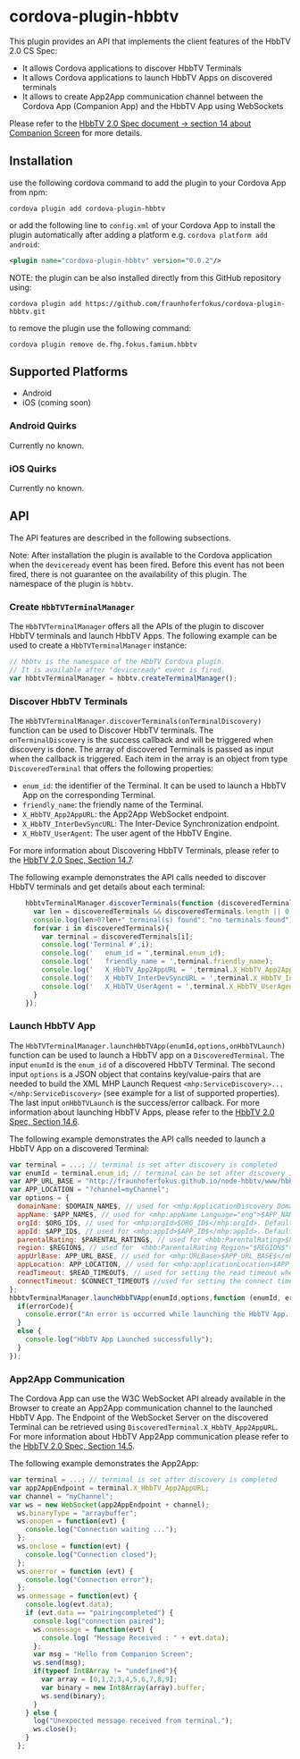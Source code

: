 <!---
/*
 *
 * Copyright (c) 2015 Fraunhofer FOKUS, All rights reserved.
 *
 * This library is free software; you can redistribute it and/or
 * modify it under the terms of the GNU Lesser General Public
 * License as published by the Free Software Foundation; either
 * version 3.0 of the License, or (at your option) any later version.
 *
 * This library is distributed in the hope that it will be useful,
 * but WITHOUT ANY WARRANTY; without even the implied warranty of
 * MERCHANTABILITY or FITNESS FOR A PARTICULAR PURPOSE.  See the GNU
 * Lesser General Public License for more details.
 *
 * You should have received a copy of the GNU Lesser General Public
 * License along with this library. If not, see <http://www.gnu.org/licenses/>.
 *
 * AUTHORS: Louay Bassbouss (louay.bassbouss@fokus.fraunhofer.de)
 *
 */
-->

# cordova-plugin-hbbtv

This plugin provides an API that implements the client features of the HbbTV 2.0 CS Spec:
 * It allows Cordova applications to discover HbbTV Terminals
 * It allows Cordova applications to launch HbbTV Apps on discovered terminals
 * It allows to create App2App communication channel between the Cordova App (Companion App) and the HbbTV App using WebSockets

Please refer to the [HbbTV 2.0 Spec document -> section 14 about Companion Screen][hbbtv20spec] for more details.

## Installation

use the following cordova command to add the plugin to your Cordova App from npm:

```
cordova plugin add cordova-plugin-hbbtv
```

or add the following line to `config.xml` of your Cordova App to install the plugin automatically after adding a platform e.g. `cordova platform add android`:

```xml
<plugin name="cordova-plugin-hbbtv" version="0.0.2"/>
```

NOTE: the plugin can be also installed directly from this GitHub repository using:

```
cordova plugin add https://github.com/fraunhoferfokus/cordova-plugin-hbbtv.git
```

to remove the plugin use the following command:

```
cordova plugin remove de.fhg.fokus.famium.hbbtv
```

## Supported Platforms

* Android
* iOS (coming soon)

### Android Quirks

Currently no known.

### iOS Quirks

Currently no known.

## API

The API features are described in the following subsections.

Note: After installation the plugin is available to the Cordova application when the `deviceready` event has been fired.
Before this event has not been fired, there is not guarantee on the availability of this plugin. The namespace of the plugin
is `hbbtv`.

### Create `HbbTVTerminalManager`

The `HbbTVTerminalManager` offers all the APIs of the plugin to discover HbbTV terminals and launch HbbTV Apps.
The following example can be used to create a `HbbTVTerminalManager` instance:

```javascript
// hbbtv is the namespace of the HbbTV Cordova plugin.
// It is available after "deviceready" event is fired.
var hbbtvTerminalManager = hbbtv.createTerminalManager();
```

### Discover HbbTV Terminals

The `HbbTVTerminalManager.discoverTerminals(onTerminalDiscovery)` function can be used to Discover HbbTV terminals.
The `onTerminalDiscovery` is the success callback and will be triggered when discovery is done. The array of discovered
Terminals is passed as input when the callback is triggered. Each item in the array is an object from type `DiscoveredTerminal`
that offers the following properties:
* `enum_id`: the identifier of the Terminal. It can be used to launch a HbbTV App on the corresponding Terminal.
* `friendly_name`: the friendly name of the Terminal.
* `X_HbbTV_App2AppURL`: the App2App WebSocket endpoint.
* `X_HbbTV_InterDevSyncURL`: The Inter-Device Synchronization endpoint.
* `X_HbbTV_UserAgent`: The user agent of the HbbTV Engine.

For more information about Discovering HbbTV Terminals, please refer to the [HbbTV 2.0 Spec, Section 14.7][hbbtv20spec].

The following example demonstrates the API calls needed to discover HbbTV terminals and get details about each terminal:

```javascript
    hbbtvTerminalManager.discoverTerminals(function (discoveredTerminals) {
      var len = discoveredTerminals && discoveredTerminals.length || 0;
      console.log(len>0?len+" terminal(s) found": "no terminals found");
      for(var i in discoveredTerminals){
        var terminal = discoveredTerminals[i];
        console.log('Terminal #',i);
        console.log('   enum_id = ',terminal.enum_id);
        console.log('   friendly_name = ',terminal.friendly_name);
        console.log('   X_HbbTV_App2AppURL = ',terminal.X_HbbTV_App2AppURL);
        console.log('   X_HbbTV_InterDevSyncURL = ',terminal.X_HbbTV_InterDevSyncURL);
        console.log('   X_HbbTV_UserAgent = ',terminal.X_HbbTV_UserAgent);
      }
    });
```

### Launch HbbTV App

The `HbbTVTerminalManager.launchHbbTVApp(enumId,options,onHbbTVLaunch)` function can be used to launch a HbbTV app on a
`DiscoveredTerminal`. The input `enumId` is the `enum_id` of a discovered HbbTV Terminal. The second input `options` is a JSON
object that contains key/value-pairs that are needed to build the XML MHP Launch Request `<mhp:ServiceDiscovery>...</mhp:ServiceDiscovery>`
(see example for a list of supported properties). The last input `onHbbTVLaunch` is the success/error callback. For more information about
launching HbbTV Apps, please refer to the [HbbTV 2.0 Spec, Section 14.6][hbbtv20spec].

The following example demonstrates the API calls needed to launch a HbbTV App on a discovered Terminal:

```javascript
var terminal = ...; // terminal is set after discovery is completed
var enumId = terminal.enum_id; // terminal can be set after discovery is completed.
var APP_URL_BASE = "http://fraunhoferfokus.github.io/node-hbbtv/www/hbbtv-app.html";
var APP_LOCATION = "?channel=myChannel";
var options = {
  domainName: $DOMAIN_NAME$, // used for <mhp:ApplicationDiscovery DomainName="$DOMAIN_NAME$">. Default is an empty String
  appName: $APP_NAME$, // used for <mhp:appName Language="eng">$APP_NAME$</mhp:appName>. Default is an empty String
  orgId: $ORG_ID$, // used for <mhp:orgId>$ORG_ID$</mhp:orgId>. Default is an empty String
  appId: $APP_ID$, // used for <mhp:appId>$APP_ID$</mhp:appId>. Default is an empty String
  parentalRating: $PARENTAL_RATING$, // used for <hbb:ParentalRating>$PARENTAL_RATING$</hbb:ParentalRating>. <hbb:ParentalRating> element is created only if region is defined and not empty.
  region: $REGION$, // used for  <hbb:ParentalRating Region="$REGION$">. Default is an empty String
  appUrlBase: APP_URL_BASE, // used for <mhp:URLBase>$APP_URL_BASE$</mhp:URLBase>. Default is an empty String
  appLocation: APP_LOCATION, // used for <mhp:applicationLocation>$APP_LOCATION$</mhp:applicationLocation>. Default is an empty String
  readTimeout: $READ_TIMEOUT$, // used for setting the read timeout when launching app. Default is 10000
  connectTimeout: $CONNECT_TIMEOUT$ //used for setting the connect timeout when launching app. Default is 15000
};
hbbtvTerminalManager.launchHbbTVApp(enumId,options,function (enumId, errorCode) {
  if(errorCode){
    console.error("An error is occurred while launching the HbbTV App. HbbTV Error Code = ", errorCode);
  }
  else {
    console.log("HbbTV App Launched successfully");
  }
});
```

### App2App Communication

The Cordova App can use the W3C WebSocket API already available in the Browser to create an App2App communication channel to the launched HbbTV App. The Endpoint of the
WebSocket Server on the discovered Terminal can be retrieved using `DiscoveredTerminal.X_HbbTV_App2AppURL`. For more information about HbbTV App2App communication
please refer to the [HbbTV 2.0 Spec, Section 14.5][hbbtv20spec].

The following example demonstrates the App2App:

```javascript
var terminal = ...; // terminal is set after discovery is completed
var app2AppEndpoint = terminal.X_HbbTV_App2AppURL;
var channel = "myChannel";
var ws = new WebSocket(app2AppEndpoint + channel);
  ws.binaryType = "arraybuffer";
  ws.onopen = function(evt) {
    console.log("Connection waiting ...");
  };
  ws.onclose = function(evt) {
    console.log("Connection closed");
  };
  ws.onerror = function (evt) {
    console.log("Connection error");
  };
  ws.onmessage = function(evt) {
    console.log(evt.data);
    if (evt.data == "pairingcompleted") {
      console.log("connection paired");
      ws.onmessage = function(evt) {
        console.log( "Message Received : " + evt.data);
      };
      var msg = "Hello from Companion Screen";
      ws.send(msg);
      if(typeof Int8Array != "undefined"){
        var array = [0,1,2,3,4,5,6,7,8,9];
        var binary = new Int8Array(array).buffer;
        ws.send(binary);
      }
    } else {
      log("Unexpected message received from terminal.");
      ws.close();
    }
  };
```

[hbbtv20spec]: https://www.hbbtv.org/pages/about_hbbtv/HbbTV_specification_2_0.pdf